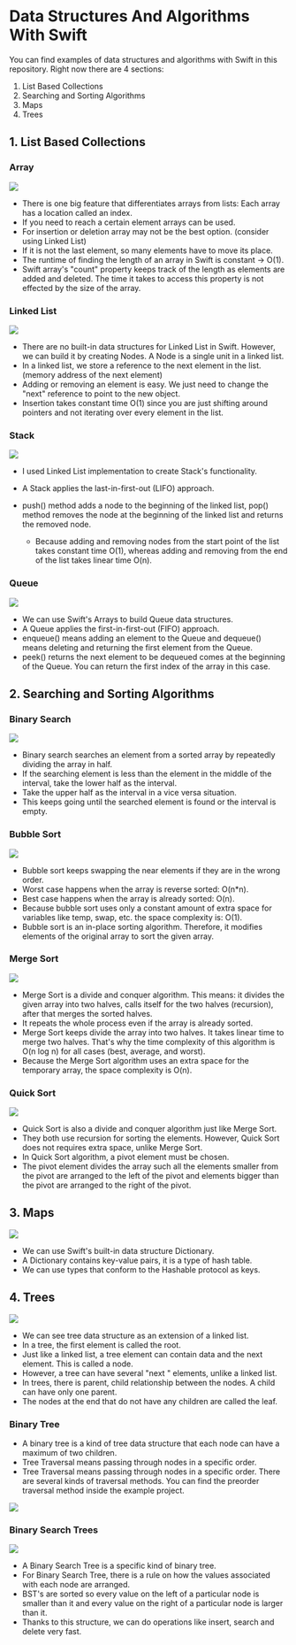 # Data Structures And Algorithms With Swift

You can find examples of data structures and algorithms with Swift in this repository. Right now there are 4 sections: 

  1. List Based Collections
  2. Searching and Sorting Algorithms
  3. Maps
  4. Trees

## 1. List Based Collections


### Array

<img src="/images/array.jpeg">

- There is one big feature that differentiates arrays from lists: Each array has a location called an index.
- If you need to reach a certain element arrays can be used. 
- For insertion or deletion array may not be the best option. (consider using Linked List)
- If it is not the last element, so many elements have to move its place.
- The runtime of finding the length of an array in Swift is constant -> O(1).
- Swift array's "count" property keeps track of the length as elements are added and deleted. The time it takes to access this property is not effected by the size of the array.

### Linked List
<img src="/images/linkedlist.png">

- There are no built-in data structures for Linked List in Swift. However, we can build it by creating Nodes. A Node is a single unit in a linked list.
- In a linked list, we store a reference to the next element in the list. (memory address of the next element)
- Adding or removing an element is easy. We just need to change the "next" reference to point to the new object.
- Insertion takes constant time O(1) since you are just shifting around pointers and not iterating over every element in the list.

### Stack 

<img src="/images/stack.jpeg">

- I used Linked List implementation to create Stack's functionality.
- A Stack applies the last-in-first-out (LIFO) approach.
- push() method adds a node to the beginning of the linked list, pop() method removes the node at the beginning of the linked list and returns the removed node.
  
  - Because adding and removing nodes from the start point of the list takes constant time O(1), whereas adding and removing from the end of the list takes linear time O(n).

### Queue

<img src="/images/queue.png">

- We can use Swift's Arrays to build Queue data structures.
- A Queue applies the first-in-first-out (FIFO) approach.
- enqueue() means adding an element to the Queue and dequeue() means deleting and returning the first element from the Queue.
- peek() returns the next element to be dequeued comes at the beginning of the Queue. You can return the first index of the array in this case.

## 2. Searching and Sorting Algorithms

### Binary Search

<img src="/images/binarysearch.jpeg">

- Binary search searches an element from a sorted array by repeatedly dividing the array in half. 
- If the searching element is less than the element in the middle of the interval, take the lower half as the interval. 
- Take the upper half as the interval in a vice versa situation. 
- This keeps going until the searched element is found or the interval is empty.

### Bubble Sort

<img src="/images/bubblesort.jpeg">

- Bubble sort keeps swapping the near elements if they are in the wrong order. 
- Worst case happens when the array is reverse sorted: O(n*n).
- Best case happens when the array is already sorted: O(n). 
- Because bubble sort uses only a constant amount of extra space for variables like temp, swap, etc. the space complexity is: O(1). 
- Bubble sort is an in-place sorting algorithm. Therefore, it modifies elements of the original array to sort the given array.

### Merge Sort

<img src="/images/mergesort.png">

- Merge Sort is a divide and conquer algorithm. This means: it divides the given array into two halves, calls itself for the two halves (recursion), after that merges the sorted halves. 
- It repeats the whole process even if the array is already sorted. 
- Merge Sort keeps divide the array into two halves. It takes linear time to merge two halves. That's why the time complexity of this algorithm is O(n log n) for all cases (best, average, and worst). 
- Because the Merge Sort algorithm uses an extra space for the temporary array, the space complexity is O(n).

### Quick Sort

<img src="/images/quicksort.jpeg">

- Quick Sort is also a divide and conquer algorithm just like Merge Sort. 
- They both use recursion for sorting the elements. However, Quick Sort does not requires extra space, unlike Merge Sort. 
- In Quick Sort algorithm, a pivot element must be chosen. 
- The pivot element divides the array such all the elements smaller from the pivot are arranged to the left of the pivot and elements bigger than the pivot are arranged to the right of the pivot.


## 3. Maps

<img src="/images/dictionary.png">

- We can use Swift's built-in data structure Dictionary. 
- A Dictionary contains key-value pairs, it is a type of hash table.
- We can use types that conform to the Hashable protocol as keys. 

## 4. Trees

<img src="/images/tree.jpeg">

- We can see tree data structure as an extension of a linked list. 
- In a tree, the first element is called the root. 
- Just like a linked list, a tree element can contain data and the next element. This is called a node. 
- However, a tree can have several "next " elements, unlike a linked list. 
- In trees, there is parent, child relationship between the nodes. A child can have only one parent. 
- The nodes at the end that do not have any children are called the leaf.

### Binary Tree

- A binary tree is a kind of tree data structure that each node can have a maximum of two children.
- Tree Traversal means passing through nodes in a specific order.
- Tree Traversal means passing through nodes in a specific order. There are several kinds of traversal methods. You can find the preorder traversal method inside the example project.

<img src="/images/treetraversal.jpeg">

### Binary Search Trees

<img src="/images/BST.png">

- A Binary Search Tree is a specific kind of binary tree. 
- For Binary Search Tree, there is a rule on how the values associated with each node are arranged.
- BST's are sorted so every value on the left of a particular node is smaller than it and every value on the right of a particular node is larger than it. 
- Thanks to this structure, we can do operations like insert, search and delete very fast.


